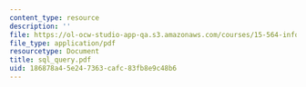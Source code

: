 ```yaml
---
content_type: resource
description: ''
file: https://ol-ocw-studio-app-qa.s3.amazonaws.com/courses/15-564-information-technology-i-spring-2003/186878a45e247363cafc83fb8e9c48b6_sql_query.pdf
file_type: application/pdf
resourcetype: Document
title: sql_query.pdf
uid: 186878a4-5e24-7363-cafc-83fb8e9c48b6
---
```

